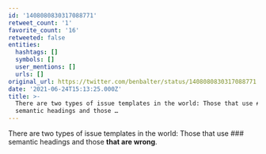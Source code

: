 ```yaml
---
id: '1408080830317088771'
retweet_count: '1'
favorite_count: '16'
retweeted: false
entities:
  hashtags: []
  symbols: []
  user_mentions: []
  urls: []
original_url: https://twitter.com/benbalter/status/1408080830317088771
date: '2021-06-24T15:13:25.000Z'
title: >-
  There are two types of issue templates in the world: Those that use ###
  semantic headings and those …
---
```


There are two types of issue templates in the world: Those that use ### semantic headings and those **that are wrong**.